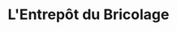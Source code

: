 ---
title: "L'Entrepôt du Bricolage"
url: /saint-martin-dheres/lentrepot-du-bricolage/
shop: Baumarkt
---
